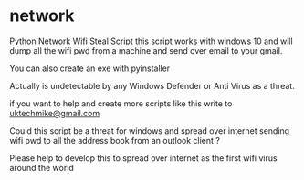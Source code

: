 # network
Python Network Wifi Steal Script
this script works with windows 10 and will dump all the wifi pwd from a machine and send over email to your gmail.

You can also create an exe with pyinstaller

Actually is undetectable by any Windows Defender or Anti Virus as a threat.

if you want to help and create more scripts like this write to uktechmike@gmail.com


Could this script be a threat for windows and spread over internet sending wifi pwd to all the address book from an outlook client ?

Please help to develop this to spread over internet as the first wifi virus around the world
